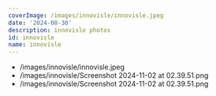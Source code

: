 ```yaml
---
coverImage: /images/innovisle/innovisle.jpeg
date: '2024-08-30'
description: innovisle photos
id: innovisle
name: innovisle
---
```

- /images/innovisle/innovisle.jpeg
- /images/innovisle/Screenshot 2024-11-02 at 02.39.51.png
- /images/innovisle/Screenshot 2024-11-02 at 02.39.51.png
